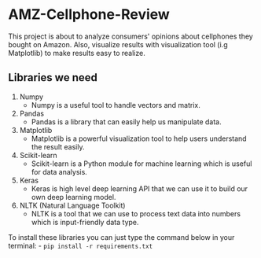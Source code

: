 # AMZ-Cellphone-Review

This project is about to analyze consumers' opinions about cellphones they bought on Amazon.
Also, visualize results with visualization tool (i.g Matplotlib) to make results easy to realize.

## Libraries we need

1. Numpy
    - Numpy is a useful tool to handle vectors and matrix.
2. Pandas
    - Pandas is a library that can easily help us manipulate data.
3. Matplotlib
    - Matplotlib is a powerful visualization tool to help users understand the result easily.
4. Scikit-learn
    - Scikit-learn is a Python module for machine learning which is useful for data analysis.
5. Keras
    - Keras is high level deep learning API that we can use it to build our own deep learning model.
6. NLTK (Natural Language Toolkit)
    - NLTK is a tool that we can use to process text data into numbers which is input-friendly data type.

To install these libraries you can just type the command below in your terminal:
    - `pip install -r requirements.txt`
